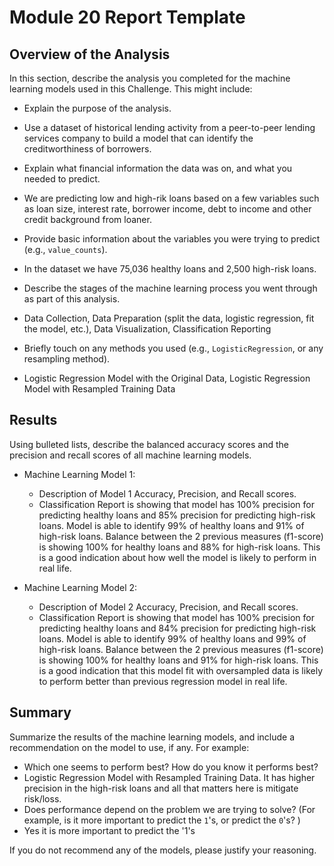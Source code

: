 # Module 20 Report Template

## Overview of the Analysis

In this section, describe the analysis you completed for the machine learning models used in this Challenge. This might include:

* Explain the purpose of the analysis.
* Use a dataset of historical lending activity from a peer-to-peer lending services company to build a model that can identify the creditworthiness of borrowers.

* Explain what financial information the data was on, and what you needed to predict.
* We are predicting low and high-rik loans based on a few variables such as loan size, interest rate, borrower income, debt to income and other credit background from loaner.
* Provide basic information about the variables you were trying to predict (e.g., `value_counts`).
* In the dataset we have 75,036 healthy loans and 2,500 high-risk loans.
* Describe the stages of the machine learning process you went through as part of this analysis.
* Data Collection, Data Preparation (split the data, logistic regression, fit the model, etc.), Data Visualization, Classification Reporting
* Briefly touch on any methods you used (e.g., `LogisticRegression`, or any resampling method).
* Logistic Regression Model with the Original Data, Logistic Regression Model with Resampled Training Data

## Results

Using bulleted lists, describe the balanced accuracy scores and the precision and recall scores of all machine learning models.

* Machine Learning Model 1:
  * Description of Model 1 Accuracy, Precision, and Recall scores.
  * Classification Report is showing that model has 100% precision for predicting healthy loans and 85% precision for predicting high-risk loans. Model is able to identify 99% of healthy loans and 91% of high-risk loans. Balance between the 2 previous measures (f1-score) is showing 100% for healthy loans and 88% for high-risk loans. This is a good indication about how well the model is likely to perform in real life.



* Machine Learning Model 2:
  * Description of Model 2 Accuracy, Precision, and Recall scores.
  * Classification Report is showing that model has 100% precision for predicting healthy loans and 84% precision for predicting high-risk loans. Model is able to identify 99% of healthy loans and 99% of high-risk loans. Balance between the 2 previous measures (f1-score) is showing 100% for healthy loans and 91% for high-risk loans. This is a good indication that this model fit with oversampled data is likely to perform better than previous regression model in real life.

## Summary

Summarize the results of the machine learning models, and include a recommendation on the model to use, if any. For example:
* Which one seems to perform best? How do you know it performs best?
* Logistic Regression Model with Resampled Training Data. It has higher precision in the high-risk loans and all that matters here is mitigate risk/loss.
* Does performance depend on the problem we are trying to solve? (For example, is it more important to predict the `1`'s, or predict the `0`'s? )
* Yes it is more important to predict the '1's

If you do not recommend any of the models, please justify your reasoning.
